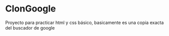 # ClonGoogle

Proyecto para practicar html y css básico, basicamente es una copia exacta del buscador de google
